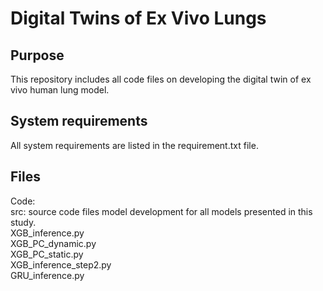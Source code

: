 # Digital Twins of Ex Vivo Lungs 

## Purpose
This repository includes all code files on developing the digital twin of ex vivo human lung model. 

## System requirements
All system requirements are listed in the requirement.txt file. <br />

## Files
Code: <br />
src: source code files model development for all models presented in this study. <br />
XGB_inference.py<br />
XGB_PC_dynamic.py<br />
XGB_PC_static.py<br />
XGB_inference_step2.py<br />
GRU_inference.py<br />
 







